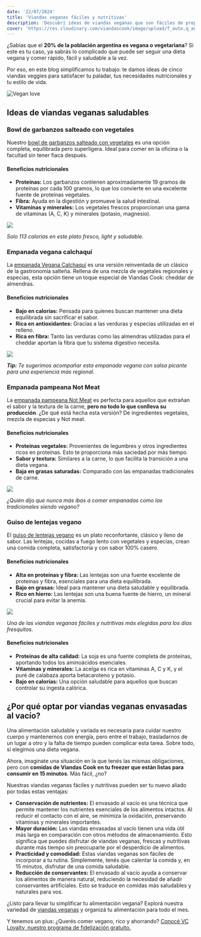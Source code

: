 ```yaml
---
date: '22/07/2024'
title: 'Viandas veganas fáciles y nutritivas'
description: 'Descubrí ideas de viandas veganas que son fáciles de preparar, nutritivas y listas en solo 15 minutos.'
cover: 'https://res.cloudinary.com/viandascook/image/upload/f_auto,q_auto/v1/blog/n2varhesdf0pzvnqp25f'
---
```


<p>¿Sabías que el <strong>20% de la población argentina es vegana o vegetariana</strong>? Si este es tu caso, ya sabrás lo complicado que puede ser seguir una dieta vegana y comer rápido, fácil y saludable a la vez.</p>
<p>Por eso, en este blog simplificamos tu trabajo: te damos ideas de cinco viandas veggies para satisfacer tu paladar, tus necesidades nutricionales y tu estilo de vida.</p>

<div>
  <div>
    <img src="https://res.cloudinary.com/viandascook/image/upload/f_auto,q_auto/v1/blog/ou0kifiwbutxgzhv0xfn" title="Vegan love">
  </div>
</div>

<h2>Ideas de viandas veganas saludables</h2>

<h3>Bowl de garbanzos salteado con vegetales</h3>
<p>Nuestro <a href="/plato/bowl-de-garbanzos-salteado-con-vegetales" title="Bowl de garbanzos salteado con vegetales">bowl de garbanzos salteado con vegetales</a> es una opción completa, equilibrada pero superligera. Ideal para comer en la oficina o la facultad sin tener fiaca después.</p>

<h4>Beneficios nutricionales</h4>
<ul>
  <li><strong>Proteínas:</strong> Los garbanzos contienen aproximadamente 19 gramos de proteínas por cada 100 gramos, lo que los convierte en una excelente fuente de proteínas vegetales.</li>
  <li><strong>Fibra:</strong> Ayuda en la digestión y promueve la salud intestinal.</li>
  <li><strong>Vitaminas y minerales:</strong> Los vegetales frescos proporcionan una gama de vitaminas (A, C, K) y minerales (potasio, magnesio).</li>
</ul>

<div>

<a href="/plato/bowl-de-garbanzos-salteado-con-vegetales" title="Bowl de garbanzos salteado con vegetales">
  <img src="https://res.cloudinary.com/viandascook/image/upload/f_auto,q_auto/jexgib07l8fodbfjvwmt">
</a>

<em>Solo 113 calorías en este plato fresco, light y saludable.</em>

</div>

<h3>Empanada vegana calchaquí</h3>
<p>La <a href="/plato/empanada-vegana-calchaqui" title="Empanada Vegana Calchaquí">empanada Vegana Calchaquí</a> es una versión reinventada de un clásico de la gastronomía salteña. Rellena de una mezcla de vegetales regionales y especias, esta opción tiene un toque especial de Viandas Cook: cheddar de almendras.</p>

<h4>Beneficios nutricionales</h4>
<ul>
  <li><strong>Bajo en calorías:</strong> Pensada para quienes buscan mantener una dieta equilibrada sin sacrificar el sabor.</li>
  <li><strong>Rica en antioxidantes:</strong> Gracias a las verduras y especias utilizadas en el relleno.</li>
  <li><strong>Rica en fibra:</strong> Tanto las verduras como las almendras utilizadas para el cheddar aportan la fibra que tu sistema digestivo necesita.</li>
</ul>

<div>

<a href="/plato/empanada-vegana-calchaqui" title="Empanada Vegana Calchaquí">
  <img src="https://res.cloudinary.com/viandascook/image/upload/f_auto,q_auto/w5er2zlagstaqqstshaw">
</a>

<em><strong>Tip:</strong> Te sugerimos acompañar esta empanada vegana con salsa picante para una experiencia más regional.</em>

</div>

<h3>Empanada pampeana Not Meat</h3>
<p>La <a href="/plato/empanada-pampeana-not-meat" title="Empanada pampeana Not Meat">empanada pampeana Not Meat</a> es perfecta para aquellos que extrañan el sabor y la textura de la carne, <strong>pero no todo lo que conlleva su producción</strong>. ¿De qué está hecha esta versión? De ingredientes vegetales, mezcla de especias y Not meat.</p>

<h4>Beneficios nutricionales</h4>
<ul>
  <li><strong>Proteínas vegetales:</strong> Provenientes de legumbres y otros ingredientes ricos en proteínas. Esto te proporciona más saciedad por más tiempo.</li>
  <li><strong>Sabor y textura:</strong> Similares a la carne, lo que facilita la transición a una dieta vegana.</li>
  <li><strong>Baja en grasas saturadas:</strong> Comparado con las empanadas tradicionales de carne.</li>
</ul>

<div>

<a href="/plato/empanada-pampeana-not-meat" title="Empanada pampeana Not Meat">
  <img src="https://res.cloudinary.com/viandascook/image/upload/f_auto,q_auto/yec76lktl5blwbaethtp">
</a>

<em>¿Quién dijo que nunca más ibas a comer empanadas como las tradicionales siendo vegano?</em>

</div>

<h3>Guiso de lentejas vegano</h3>
<p>El <a href="/plato/guiso-de-lentejas-vegano" title="Guiso de lentejas vegano">guiso de lentejas vegano</a> es un plato reconfortante, clásico y lleno de sabor. Las lentejas, cocidas a fuego lento con vegetales y especias, crean una comida completa, satisfactoria y con sabor 100% casero.</p>

<h4>Beneficios nutricionales</h4>
<ul>
  <li><strong>Alta en proteínas y fibra:</strong> Las lentejas son una fuente excelente de proteínas y fibra, esenciales para una dieta equilibrada.</li>
  <li><strong>Bajo en grasas:</strong> Ideal para mantener una dieta saludable y equilibrada.</li>
  <li><strong>Rico en hierro:</strong> Las lentejas son una buena fuente de hierro, un mineral crucial para evitar la anemia.</li>
</ul>

<div>

<a href="/plato/guiso-de-lentejas-vegano" title="Guiso de lentejas vegano">
  <img src="https://res.cloudinary.com/viandascook/image/upload/f_auto,q_auto/tijtbtvmzdtiqfztper6">
</a>

<em>Una de las viandas veganas fáciles y nutritivas más elegidas para los días fresquitos.</em>

</div>

<h4>Beneficios nutricionales</h4>
<ul>
  <li><strong>Proteínas de alta calidad:</strong> La soja es una fuente completa de proteínas, aportando todos los aminoácidos esenciales.</li>
  <li><strong>Vitaminas y minerales:</strong> La acelga es rica en vitaminas A, C y K, y el puré de calabaza aporta betacaroteno y potasio.</li>
  <li><strong>Bajo en calorías:</strong> Una opción saludable para aquellos que buscan controlar su ingesta calórica.</li>
</ul>

<h2>¿Por qué optar por viandas veganas envasadas al vacío?</h2>
<p>Una alimentación saludable y variada es necesaria para cuidar nuestro cuerpo y mantenernos con energía, pero entre el trabajo, trasladarnos de un lugar a otro y la falta de tiempo pueden complicar esta tarea. Sobre todo, si elegimos una dieta vegana.</p>
<p>Ahora, imaginate una situación en la que tenés las mismas obligaciones, pero con <strong>comidas de Viandas Cook en tu freezer que están listas para consumir en 15 minutos</strong>. Más fácil, ¿no?</p>
<p>Nuestras viandas veganas fáciles y nutritivas pueden ser tu nuevo aliado por todas estas ventajas:</p>

<ul>
  <li><strong>Conservación de nutrientes:</strong> El envasado al vacío es una técnica que permite mantener los nutrientes esenciales de los alimentos intactos. Al reducir el contacto con el aire, se minimiza la oxidación, preservando vitaminas y minerales importantes.</li>
  <li><strong>Mayor duración:</strong> Las viandas envasadas al vacío tienen una vida útil más larga en comparación con otros métodos de almacenamiento. Esto significa que puedes disfrutar de viandas veganas, frescas y nutritivas durante más tiempo sin preocuparte por el desperdicio de alimentos.</li>
  <li><strong>Practicidad y comodidad:</strong> Estas viandas veganas son fáciles de incorporar a tu rutina. Simplemente, tenés que calentar la comida y, en 15 minutos, disfrutar de una comida saludable.</li>
  <li><strong>Reducción de conservantes:</strong> El envasado al vacío ayuda a conservar los alimentos de manera natural, reduciendo la necesidad de añadir conservantes artificiales. Esto se traduce en comidas más saludables y naturales para vos.</li>
</ul>

<p>¿Listo para llevar tu simplificar tu alimentación vegana? Explorá nuestra variedad de <a href="/menu?type=Vegano">viandas veganas</a> y organizá tu alimentación para todo el mes.</p>
<p>Y tenemos un plus: ¿Querés comer vegano, rico y ahorrando? <a href="/loyalty">Conocé VC Loyalty, nuestro programa de fidelización gratuito.</a></p>
